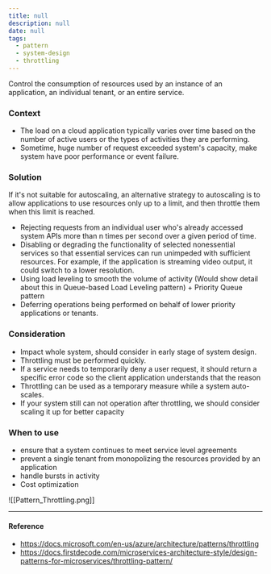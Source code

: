```yaml
---
title: null
description: null
date: null
tags:
  - pattern
  - system-design
  - throttling
---
```


Control the consumption of resources used by an instance of an application, an individual tenant, or an entire service.

### Context

- The load on a cloud application typically varies over time based on the number of active users or the types of activities they are performing.
- Sometime, huge number of request exceeded system's capacity, make system have poor performance or event failure.

### Solution

If it's not suitable for autoscaling, an alternative strategy to autoscaling is to allow applications to use resources only up to a limit, and then throttle them when this limit is reached.

- Rejecting requests from an individual user who's already accessed system APIs more than n times per second over a given period of time.
- Disabling or degrading the functionality of selected nonessential services so that essential services can run unimpeded with sufficient resources. For example, if the application is streaming video output, it could switch to a lower resolution.
- Using load leveling to smooth the volume of activity (Would show detail about this in Queue-based Load Leveling pattern) + Priority Queue pattern
- Deferring operations being performed on behalf of lower priority applications or tenants.

### Consideration

- Impact whole system, should consider in early stage of system design.
- Throttling must be performed quickly.
- If a service needs to temporarily deny a user request, it should return a specific error code so the client application understands that the reason
- Throttling can be used as a temporary measure while a system auto-scales.
- If your system still can not operation after throttling, we should consider scaling it up for better capacity

### When to use

- ensure that a system continues to meet service level agreements
- prevent a single tenant from monopolizing the resources provided by an application
- handle bursts in activity
- Cost optimization

![[Pattern_Throttling.png]]

---

#### Reference

- https://docs.microsoft.com/en-us/azure/architecture/patterns/throttling
- https://docs.firstdecode.com/microservices-architecture-style/design-patterns-for-microservices/throttling-pattern/
